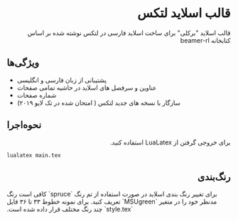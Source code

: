 # <div dir="rtl">قالب اسلاید لتکس</div>

<div dir="rtl"> قالب اسلاید "برکلی" برای ساخت اسلاید فارسی در لتکس نوشته شده بر اساس کتابخانه beamer-rl</div>

## ویژگی‌ها


- <div dir="rtl">پشتیبانی از زبان فارسی و انگلیسی</div>
- <div dir="rtl">عناوین و سرفصل های اسلاید در حاشیه تمامی صفحات</div>
- <div dir="rtl">شماره صفحات</div>
- <div dir="rtl">سازگار با نسخه های جدید لتکس ( امتحان شده در تک لایو ۲۰۱۹)</div>


## نحوه‌اجرا
<div dir="rtl">
برای خروجی گرفتن از LuaLatex استفاده کنید.
</div>

```
lualatex main.tex
```

## <div dir="rtl">رنگ‌بندی</div>
<span dir="rtl">
برای تغییر رنگ بندی اسلاید در صورت استفاده از تم رنگ  `spruce` کافی است رنگ مدنظر خود را در متغیر `MSUgreen` تعریف کنید. برای نمونه خطوط ۳۳ تا ۳۶ فایل `style.tex` چند رنگ مختلف قرار داده شده است.
</span>

